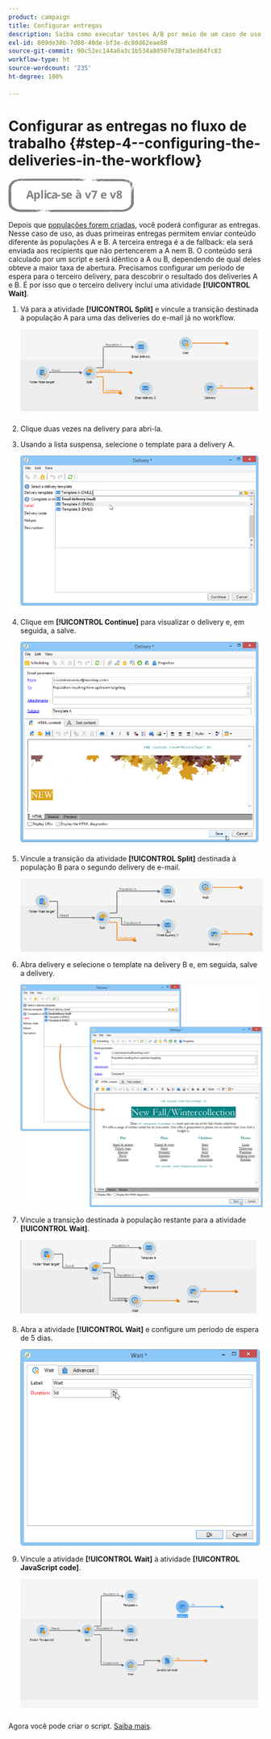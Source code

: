```yaml
---
product: campaign
title: Configurar entregas
description: Saiba como executar testes A/B por meio de um caso de uso dedicado
exl-id: 809de30b-7d08-40de-bf3e-dc80d62eae80
source-git-commit: 90c52ec144a6a3c1b534a80507e38fa3ed64fc83
workflow-type: ht
source-wordcount: '235'
ht-degree: 100%

---
```


# Configurar as entregas no fluxo de trabalho {#step-4--configuring-the-deliveries-in-the-workflow}

![](../../assets/common.svg)

Depois que [populações forem criadas](a-b-testing-uc-population-samples.md), você poderá configurar as entregas. Nesse caso de uso, as duas primeiras entregas permitem enviar conteúdo diferente às populações A e B. A terceira entrega é a de fallback: ela será enviada aos recipients que não pertencerem a A nem B. O conteúdo será calculado por um script e será idêntico a A ou B, dependendo de qual deles obteve a maior taxa de abertura. Precisamos configurar um período de espera para o terceiro delivery, para descobrir o resultado dos deliveries A e B. É por isso que o terceiro delivery inclui uma atividade **[!UICONTROL Wait]**.

1. Vá para a atividade **[!UICONTROL Split]** e vincule a transição destinada à população A para uma das deliveries do e-mail já no workflow.

   ![](assets/use_case_abtesting_createdeliveries_001.png)

1. Clique duas vezes na delivery para abri-la.
1. Usando a lista suspensa, selecione o template para a delivery A.

   ![](assets/use_case_abtesting_createdeliveries_003.png)

1. Clique em **[!UICONTROL Continue]** para visualizar o delivery e, em seguida, a salve.

   ![](assets/use_case_abtesting_createdeliveries_002.png)

1. Vincule a transição da atividade **[!UICONTROL Split]** destinada à população B para o segundo delivery de e-mail.

   ![](assets/use_case_abtesting_createdeliveries_004.png)

1. Abra delivery e selecione o template na delivery B e, em seguida, salve a delivery.

   ![](assets/use_case_abtesting_createdeliveries_005.png)

1. Vincule a transição destinada à população restante para a atividade **[!UICONTROL Wait]**.

   ![](assets/use_case_abtesting_createdeliveries_006.png)

1. Abra a atividade **[!UICONTROL Wait]** e configure um período de espera de 5 dias.

   ![](assets/use_case_abtesting_createdeliveries_007.png)

1. Vincule a atividade **[!UICONTROL Wait]** à atividade **[!UICONTROL JavaScript code]**.

   ![](assets/use_case_abtesting_createdeliveries_008.png)

Agora você pode criar o script. [Saiba mais](a-b-testing-uc-script.md).
